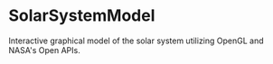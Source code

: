 # SolarSystemModel
Interactive graphical model of the solar system utilizing OpenGL and NASA's Open APIs.
